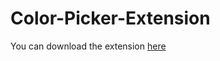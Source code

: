 # Color-Picker-Extension
You can download the extension [here](https://chrome.google.com/webstore/detail/colorscape/ghlgaejkolmmgfknlchphhlkpkfmfdmo)

